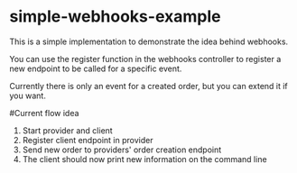 # simple-webhooks-example
This is a simple implementation to demonstrate the idea behind webhooks.

You can use the register function in the webhooks controller to register a new endpoint to be called for a specific event.

Currently there is only an event for a created order, but you can extend it if you want.

#Current flow idea
1. Start provider and client
2. Register client endpoint in provider
3. Send new order to providers' order creation endpoint
4. The client should now print new information on the command line